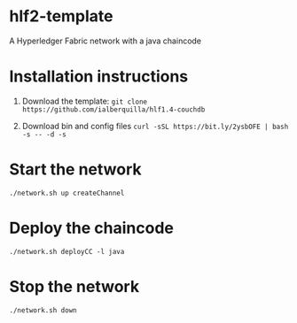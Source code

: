 # hlf2-template
A Hyperledger Fabric network with a java chaincode

# Installation instructions

1. Download the template:
`git clone https://github.com/ialberquilla/hlf1.4-couchdb`

2. Download bin and config files
`curl -sSL https://bit.ly/2ysbOFE | bash -s -- -d -s`


# Start the network
`./network.sh up createChannel`

# Deploy the chaincode
`./network.sh deployCC -l java`

# Stop the network
`./network.sh down`

